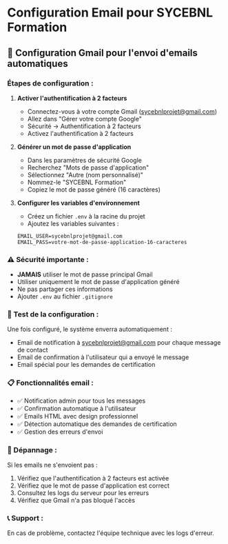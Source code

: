 # Configuration Email pour SYCEBNL Formation

## 📧 Configuration Gmail pour l'envoi d'emails automatiques

### Étapes de configuration :

1. **Activer l'authentification à 2 facteurs**
   - Connectez-vous à votre compte Gmail (sycebnlprojet@gmail.com)
   - Allez dans "Gérer votre compte Google"
   - Sécurité → Authentification à 2 facteurs
   - Activez l'authentification à 2 facteurs

2. **Générer un mot de passe d'application**
   - Dans les paramètres de sécurité Google
   - Recherchez "Mots de passe d'application"
   - Sélectionnez "Autre (nom personnalisé)"
   - Nommez-le "SYCEBNL Formation"
   - Copiez le mot de passe généré (16 caractères)

3. **Configurer les variables d'environnement**
   - Créez un fichier `.env` à la racine du projet
   - Ajoutez les variables suivantes :
   ```
   EMAIL_USER=sycebnlprojet@gmail.com
   EMAIL_PASS=votre-mot-de-passe-application-16-caracteres
   ```

### ⚠️ Sécurité importante :
- **JAMAIS** utiliser le mot de passe principal Gmail
- Utiliser uniquement le mot de passe d'application généré
- Ne pas partager ces informations
- Ajouter `.env` au fichier `.gitignore`

### 🧪 Test de la configuration :
Une fois configuré, le système enverra automatiquement :
- Email de notification à sycebnlprojet@gmail.com pour chaque message de contact
- Email de confirmation à l'utilisateur qui a envoyé le message
- Email spécial pour les demandes de certification

### 📋 Fonctionnalités email :
- ✅ Notification admin pour tous les messages
- ✅ Confirmation automatique à l'utilisateur
- ✅ Emails HTML avec design professionnel
- ✅ Détection automatique des demandes de certification
- ✅ Gestion des erreurs d'envoi

### 🔧 Dépannage :
Si les emails ne s'envoient pas :
1. Vérifiez que l'authentification à 2 facteurs est activée
2. Vérifiez que le mot de passe d'application est correct
3. Consultez les logs du serveur pour les erreurs
4. Vérifiez que Gmail n'a pas bloqué l'accès

### 📞 Support :
En cas de problème, contactez l'équipe technique avec les logs d'erreur.

